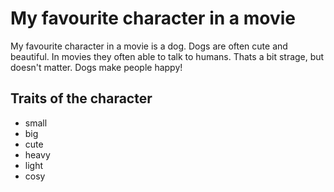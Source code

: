 # My favourite character in a movie

My favourite character in a movie is a dog. Dogs are often cute and beautiful. In movies they often able to talk to humans.
Thats a bit strage, but doesn't matter. Dogs make people happy!

## Traits of the character
* small 
* big 
* cute 
* heavy 
* light 
* cosy